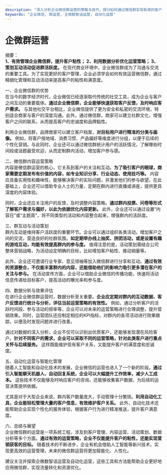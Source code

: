 ```yaml
---
description: "深入分析企业微信群运营的策略与技巧，探讨如何通过微信群实现有效的客户管理和营销获客。"
keywords: "企业微信, 群运营, 企微数智话运营, 自动化运营"
---
```

# 企微群运营

摘要：  
**1、有效管理企业微信群，提升客户粘性； 2、利用数据分析优化运营策略； 3、策划互动活动促进群活跃度。** 在现代商业环境中，企业微信群成为了沟通与交流的重要工具。为了实现更好的客户管理，企业必须学会如何有效运营微信群，通过精细化管理和互动活动来提高客户的粘性和满意度。

一、企业微信群的优势  
在当今的数字经济时代，企业微信已经逐渐取代传统的社交工具，成为企业与客户之间互动的重要载体。**通过企业微信群，企业能够快速获取客户反馈，及时响应客户需求。** 与其他社交平台相比，企业微信提供了更为安全和私密的交流环境，特别适合商家与客户的深度沟通。此外，通过微信群，商家可以建立社群文化，增强客户之间的联系，从而提高客户的忠诚度和品牌黏性。

利用企业微信群，品牌商家可以建立客户档案，**对目标用户进行精准的分类与画像。** 例如，将客户按地域、消费习惯、产品偏好等维度进行分组，以便于后续的个性化营销。与此同时，企业还可以通过微信群统计用户的活跃情况，了解哪些时间段或话题最受欢迎，从而定制群内活动，增加客户参与感。

二、微信群内容运营策略  
内容是微信群运营的核心，它关系到客户的关注和互动。**为了吸引客户的眼球，商家需要定期发布有价值的内容，如专业知识分享、行业动态、使用技巧等。** 内容应具备实用性和趣味性，能够解决客户的实际问题，并激发他们的参与欲望。在此基础上，企业还可以借助专业人士的力量，定期在群内进行直播或讲座，提供更具深度的内容体验。

同时，企业还应关注用户的反馈，及时调整内容策略。**通过群内投票、问卷等形式了解客户需求与偏好，以此为依据优化内容更新。** 此外，企业还可以通过设置“内容日”或“主题周”，将不同类型的活动和内容整合起来，增强群内的活跃度。

三、群互动与活动策划  
群内互动是维持客户活跃度的重要环节。企业可以通过组织各类活动，增加客户之间的交流，营造良好的社群氛围。**如定期举办线上抽奖、拼团活动，或是设置有趣的游戏互动，均能有效提高群内的参与度。** 值得注意的是，活动策划需结合公司整体营销战略，为活动设定明确的目标，比如增加客户粘性、推动销量等。

此外，企业还可邀请行业专家、意见领袖等加入微信群进行分享和互动。**通过有效的资源整合，不仅能丰富群内的内容，还能借助他们的影响力吸引更多潜在客户的关注与参与。** 在活动宣传方面，企业可以借助企业微信的传播功能，快速将活动信息传递给目标客户，提高活动的曝光率和参与度。

四、数据分析与效果评估  
在进行企业微信群运营时，数据分析至关重要。**企业应定期对群内的互动数据、客户反馈进行统计与分析，评估当前运营策略的有效性。** 例如，通过分析客户的活跃时间段、参与活动的频率等，企业可以对未来的运营策略进行合理调整，提升营销效果。同时，运营团队还应制定相应的KPI指标，对群内的各项活动进行效果跟踪，以便及时发现问题并进行改善。

通过对数据的深入分析，企业不仅可以识别出优质客户，还能够发现潜在风险客户。**针对不同客户的需求，企业可以采取不同的运营策略，针对此类客户进行重点关怀与后续服务。** 这样既能维护现有客户关系，又能提升客户的满意度和忠诚度。

五、自动化运营与智能化管理  
随着人工智能和自动化技术的发展，企业微信的运营也进入了一个新的阶段。**通过引入智能聊天机器人、自动回复系统，企业可以大幅提升工作效率，减少人工成本。** 这些技术不仅能够及时响应客户的咨询，还能够收集客户数据，为后续的运营决策提供依据。

尤其是对于大型企业来说，群内客户数量庞大，手动管理十分繁琐。**利用自动化工具，企业能轻松管理大量的客户信息，有效维护客户关系。** 此外，自动化技术还能帮助企业实现个性化的服务体验，根据客户行为进行精准推送，提升客户满意度。

六、总结与展望  
企业微信群的运营是一项系统工程，涉及到客户管理、内容运营、活动策划、数据分析等多个方面。**通过有效的运营策略，企业不仅能提升客户的粘性，还能实现营销获客的目标。** 随着技术的不断进步，企业有机会借助人工智能等新兴技术，实现更高效的运营管理，未来的微信群运营将更加智能化、人性化。

建议关注并探索企微数智话运营及自动化运营，这些工具和方法能帮助企业更好地应用微信群，实现流量转化和资源优化。
